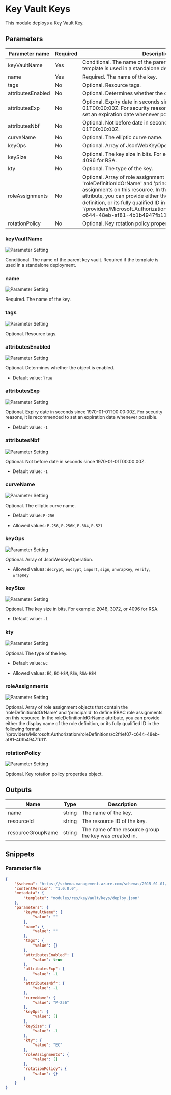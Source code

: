 # Key Vault Keys

This module deploys a Key Vault Key.

## Parameters

Parameter name | Required | Description
-------------- | -------- | -----------
keyVaultName   | Yes      | Conditional. The name of the parent key vault. Required if the template is used in a standalone deployment.
name           | Yes      | Required. The name of the key.
tags           | No       | Optional. Resource tags.
attributesEnabled | No       | Optional. Determines whether the object is enabled.
attributesExp  | No       | Optional. Expiry date in seconds since 1970-01-01T00:00:00Z. For security reasons, it is recommended to set an expiration date whenever possible.
attributesNbf  | No       | Optional. Not before date in seconds since 1970-01-01T00:00:00Z.
curveName      | No       | Optional. The elliptic curve name.
keyOps         | No       | Optional. Array of JsonWebKeyOperation.
keySize        | No       | Optional. The key size in bits. For example: 2048, 3072, or 4096 for RSA.
kty            | No       | Optional. The type of the key.
roleAssignments | No       | Optional. Array of role assignment objects that contain the 'roleDefinitionIdOrName' and 'principalId' to define RBAC role assignments on this resource. In the roleDefinitionIdOrName attribute, you can provide either the display name of the role definition, or its fully qualified ID in the following format: '/providers/Microsoft.Authorization/roleDefinitions/c2f4ef07-c644-48eb-af81-4b1b4947fb11'.
rotationPolicy | No       | Optional. Key rotation policy properties object.

### keyVaultName

![Parameter Setting](https://img.shields.io/badge/parameter-required-orange?style=flat-square)

Conditional. The name of the parent key vault. Required if the template is used in a standalone deployment.

### name

![Parameter Setting](https://img.shields.io/badge/parameter-required-orange?style=flat-square)

Required. The name of the key.

### tags

![Parameter Setting](https://img.shields.io/badge/parameter-optional-green?style=flat-square)

Optional. Resource tags.

### attributesEnabled

![Parameter Setting](https://img.shields.io/badge/parameter-optional-green?style=flat-square)

Optional. Determines whether the object is enabled.

- Default value: `True`

### attributesExp

![Parameter Setting](https://img.shields.io/badge/parameter-optional-green?style=flat-square)

Optional. Expiry date in seconds since 1970-01-01T00:00:00Z. For security reasons, it is recommended to set an expiration date whenever possible.

- Default value: `-1`

### attributesNbf

![Parameter Setting](https://img.shields.io/badge/parameter-optional-green?style=flat-square)

Optional. Not before date in seconds since 1970-01-01T00:00:00Z.

- Default value: `-1`

### curveName

![Parameter Setting](https://img.shields.io/badge/parameter-optional-green?style=flat-square)

Optional. The elliptic curve name.

- Default value: `P-256`

- Allowed values: `P-256`, `P-256K`, `P-384`, `P-521`

### keyOps

![Parameter Setting](https://img.shields.io/badge/parameter-optional-green?style=flat-square)

Optional. Array of JsonWebKeyOperation.

- Allowed values: `decrypt`, `encrypt`, `import`, `sign`, `unwrapKey`, `verify`, `wrapKey`

### keySize

![Parameter Setting](https://img.shields.io/badge/parameter-optional-green?style=flat-square)

Optional. The key size in bits. For example: 2048, 3072, or 4096 for RSA.

- Default value: `-1`

### kty

![Parameter Setting](https://img.shields.io/badge/parameter-optional-green?style=flat-square)

Optional. The type of the key.

- Default value: `EC`

- Allowed values: `EC`, `EC-HSM`, `RSA`, `RSA-HSM`

### roleAssignments

![Parameter Setting](https://img.shields.io/badge/parameter-optional-green?style=flat-square)

Optional. Array of role assignment objects that contain the 'roleDefinitionIdOrName' and 'principalId' to define RBAC role assignments on this resource. In the roleDefinitionIdOrName attribute, you can provide either the display name of the role definition, or its fully qualified ID in the following format: '/providers/Microsoft.Authorization/roleDefinitions/c2f4ef07-c644-48eb-af81-4b1b4947fb11'.

### rotationPolicy

![Parameter Setting](https://img.shields.io/badge/parameter-optional-green?style=flat-square)

Optional. Key rotation policy properties object.

## Outputs

Name | Type | Description
---- | ---- | -----------
name | string | The name of the key.
resourceId | string | The resource ID of the key.
resourceGroupName | string | The name of the resource group the key was created in.

## Snippets

### Parameter file

```json
{
    "$schema": "https://schema.management.azure.com/schemas/2015-01-01/deploymentParameters.json#",
    "contentVersion": "1.0.0.0",
    "metadata": {
        "template": "modules/res/keyVault/keys/deploy.json"
    },
    "parameters": {
        "keyVaultName": {
            "value": ""
        },
        "name": {
            "value": ""
        },
        "tags": {
            "value": {}
        },
        "attributesEnabled": {
            "value": true
        },
        "attributesExp": {
            "value": -1
        },
        "attributesNbf": {
            "value": -1
        },
        "curveName": {
            "value": "P-256"
        },
        "keyOps": {
            "value": []
        },
        "keySize": {
            "value": -1
        },
        "kty": {
            "value": "EC"
        },
        "roleAssignments": {
            "value": []
        },
        "rotationPolicy": {
            "value": {}
        }
    }
}
```


